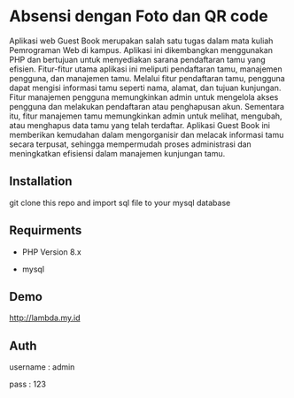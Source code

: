 
# Absensi dengan Foto dan QR code 

Aplikasi web Guest Book merupakan salah satu tugas dalam mata kuliah Pemrograman Web di kampus. Aplikasi ini dikembangkan menggunakan PHP dan bertujuan untuk menyediakan sarana pendaftaran tamu yang efisien. Fitur-fitur utama aplikasi ini meliputi pendaftaran tamu, manajemen pengguna, dan manajemen tamu. Melalui fitur pendaftaran tamu, pengguna dapat mengisi informasi tamu seperti nama, alamat, dan tujuan kunjungan. Fitur manajemen pengguna memungkinkan admin untuk mengelola akses pengguna dan melakukan pendaftaran atau penghapusan akun. Sementara itu, fitur manajemen tamu memungkinkan admin untuk melihat, mengubah, atau menghapus data tamu yang telah terdaftar. Aplikasi Guest Book ini memberikan kemudahan dalam mengorganisir dan melacak informasi tamu secara terpusat, sehingga mempermudah proses administrasi dan meningkatkan efisiensi dalam manajemen kunjungan tamu.


## Installation

git clone this repo and import sql file to your mysql database






## Requirments

- PHP Version 8.x

- mysql


## Demo

http://lambda.my.id


## Auth 

username   : admin
 
pass    : 123
